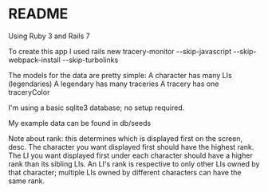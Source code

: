 # README

Using Ruby 3 and Rails 7

To create this app I used
rails new tracery-monitor --skip-javascript --skip-webpack-install --skip-turbolinks

The models for the data are pretty simple:
A character has many LIs (legendaries)
A legendary has many traceries
A tracery has one traceryColor

I'm using a basic sqlite3 database; no setup required.

My example data can be found in db/seeds

Note about rank: this determines which is displayed first on the screen, desc. The character you want displayed first should have the highest rank. The LI you want displayed first under each character should have a higher rank than its sibling LIs. An LI's rank is respective to only other LIs owned by that character; multiple LIs owned by different characters can have the same rank.
